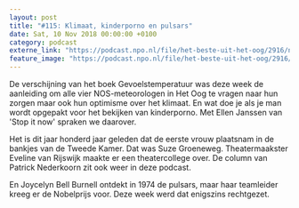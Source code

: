 ```yaml
---
layout: post
title: "#115: Klimaat, kinderporno en pulsars"
date: Sat, 10 Nov 2018 00:00:00 +0100
category: podcast
externe_link: "https://podcast.npo.nl/file/het-beste-uit-het-oog/2916/nporadio1_het-beste-uit-het-oog_20181110_115-klimaat-kinderporno-en-pulsars.mp3"
feature_image: "https://podcast.npo.nl/file/het-beste-uit-het-oog/2916/nporadio1_het-beste-uit-het-oog_20181110_115-klimaat-kinderporno-en-pulsars.mp3"
---
```


De verschijning van het boek Gevoelstemperatuur was deze week de aanleiding om alle vier NOS-meteorologen in Het Oog te vragen naar hun zorgen maar ook hun optimisme over het klimaat. En wat doe je als je man wordt opgepakt voor het bekijken van kinderporno. Met Ellen Janssen van 'Stop it now' spraken we daarover.

Het is dit jaar honderd jaar geleden dat de eerste vrouw plaatsnam in de bankjes van de Tweede Kamer. Dat was Suze Groeneweg. Theatermaakster Eveline van Rijswijk maakte er een theatercollege over. De column van Patrick Nederkoorn zit ook weer in deze podcast.

En Joycelyn Bell Burnell ontdekt in 1974 de pulsars, maar haar teamleider kreeg er de Nobelprijs voor. Deze week werd dat enigszins rechtgezet.

